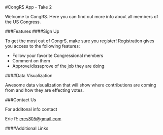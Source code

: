 #CongRS App - Take 2

Welcome to CongRS.  Here you can find out more info about all members of the US Congress. 

###Features 
####Sign Up 

To get the most out of CongrS, make sure you register!  Registration gives you access to the following features:

* Follow your favorite Congressional members
* Comment on them
* Approve/dissaprove of the job they are doing

####Data Visualization

Awesome data visualization that will show where contributions are coming from and how they are effecting votes.

###Contact Us

For additonal info contact

Eric R:
<eres805@gmail.com>


####Additional Links

